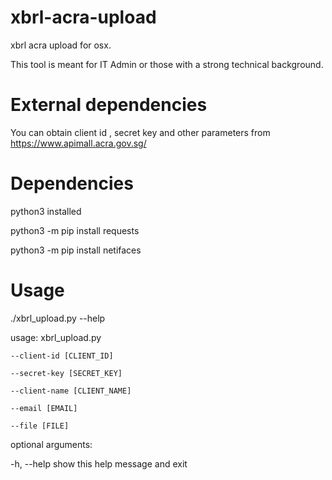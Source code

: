 # xbrl-acra-upload
xbrl acra upload for osx.

This tool is meant for IT Admin or those with a strong technical background.

# External dependencies
You can obtain client id , secret key and other parameters from
https://www.apimall.acra.gov.sg/


# Dependencies
python3 installed

python3 -m pip install requests

python3 -m pip install netifaces



# Usage
./xbrl_upload.py --help

usage: xbrl_upload.py

    --client-id [CLIENT_ID]

    --secret-key [SECRET_KEY]

    --client-name [CLIENT_NAME]

    --email [EMAIL]

    --file [FILE]

optional arguments:

  -h, --help            show this help message and exit
